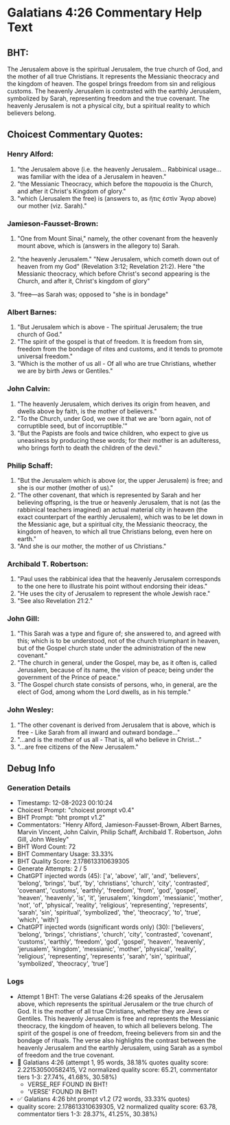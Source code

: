 # Galatians 4:26 Commentary Help Text

## BHT:
The Jerusalem above is the spiritual Jerusalem, the true church of God, and the mother of all true Christians. It represents the Messianic theocracy and the kingdom of heaven. The gospel brings freedom from sin and religious customs. The heavenly Jerusalem is contrasted with the earthly Jerusalem, symbolized by Sarah, representing freedom and the true covenant. The heavenly Jerusalem is not a physical city, but a spiritual reality to which believers belong.

## Choicest Commentary Quotes:
### Henry Alford:
1. "the Jerusalem above (i.e. the heavenly Jerusalem... Rabbinical usage... was familiar with the idea of a Jerusalem in heaven."
2. "the Messianic Theocracy, which before the παρουσία is the Church, and after it Christ's Kingdom of glory."
3. "which (Jerusalem the free) is (answers to, as ἥτις ἐστὶν Ἄγαρ above) our mother (viz. Sarah)."

### Jamieson-Fausset-Brown:
1. "One from Mount Sinai," namely, the other
	covenant from the heavenly mount above, which is (answers in the
	allegory to) Sarah. 
	
2. "the
	heavenly Jerusalem." "New Jerusalem, which cometh down out
	of heaven from my God" (Revelation 3:12;
	Revelation 21:2). Here "the
	Messianic theocracy, which before Christ's second appearing is
	the Church, and after it, Christ's kingdom of glory"
	
3. "free—as Sarah was;
	opposed to "she is in bondage"

### Albert Barnes:
1. "But Jerusalem which is above - The spiritual Jerusalem; the true church of God."
2. "The spirit of the gospel is that of freedom. It is freedom from sin, freedom from the bondage of rites and customs, and it tends to promote universal freedom."
3. "Which is the mother of us all - Of all who are true Christians, whether we are by birth Jews or Gentiles."

### John Calvin:
1. "The heavenly Jerusalem, which derives its origin from heaven, and dwells above by faith, is the mother of believers."
2. "To the Church, under God, we owe it that we are 'born again, not of corruptible seed, but of incorruptible.'"
3. "But the Papists are fools and twice children, who expect to give us uneasiness by producing these words; for their mother is an adulteress, who brings forth to death the children of the devil."

### Philip Schaff:
1. "But the Jerusalem which is above (or, the upper Jerusalem) is free; and she is our mother (mother of us)."
2. "The other covenant, that which is represented by Sarah and her believing offspring, is the true or heavenly Jerusalem, that is not (as the rabbinical teachers imagined) an actual material city in heaven (the exact counterpart of the earthly Jerusalem), which was to be let down in the Messianic age, but a spiritual city, the Messianic theocracy, the kingdom of heaven, to which all true Christians belong, even here on earth."
3. "And she is our mother, the mother of us Christians."

### Archibald T. Robertson:
1. "Paul uses the rabbinical idea that the heavenly Jerusalem corresponds to the one here to illustrate his point without endorsing their ideas."
2. "He uses the city of Jerusalem to represent the whole Jewish race."
3. "See also Revelation 21:2."

### John Gill:
1. "This Sarah was a type and figure of; she answered to, and agreed with this; which is to be understood, not of the church triumphant in heaven, but of the Gospel church state under the administration of the new covenant."
2. "The church in general, under the Gospel, may be, as it often is, called Jerusalem, because of its name, the vision of peace; being under the government of the Prince of peace."
3. "The Gospel church state consists of persons, who, in general, are the elect of God, among whom the Lord dwells, as in his temple."

### John Wesley:
1. "The other covenant is derived from Jerusalem that is above, which is free - Like Sarah from all inward and outward bondage..."
2. "...and is the mother of us all - That is, all who believe in Christ..."
3. "...are free citizens of the New Jerusalem."


## Debug Info
### Generation Details
- Timestamp: 12-08-2023 00:10:24
- Choicest Prompt: "choicest prompt v0.4"
- BHT Prompt: "bht prompt v1.2"
- Commentators: "Henry Alford, Jamieson-Fausset-Brown, Albert Barnes, Marvin Vincent, John Calvin, Philip Schaff, Archibald T. Robertson, John Gill, John Wesley"
- BHT Word Count: 72
- BHT Commentary Usage: 33.33%
- BHT Quality Score: 2.178613310639305
- Generate Attempts: 2 / 5
- ChatGPT injected words (45):
	['a', 'above', 'all', 'and', 'believers', 'belong', 'brings', 'but', 'by', 'christians', 'church', 'city', 'contrasted', 'covenant', 'customs', 'earthly', 'freedom', 'from', 'god', 'gospel', 'heaven', 'heavenly', 'is', 'it', 'jerusalem', 'kingdom', 'messianic', 'mother', 'not', 'of', 'physical', 'reality', 'religious', 'representing', 'represents', 'sarah', 'sin', 'spiritual', 'symbolized', 'the', 'theocracy', 'to', 'true', 'which', 'with']
- ChatGPT injected words (significant words only) (30):
	['believers', 'belong', 'brings', 'christians', 'church', 'city', 'contrasted', 'covenant', 'customs', 'earthly', 'freedom', 'god', 'gospel', 'heaven', 'heavenly', 'jerusalem', 'kingdom', 'messianic', 'mother', 'physical', 'reality', 'religious', 'representing', 'represents', 'sarah', 'sin', 'spiritual', 'symbolized', 'theocracy', 'true']

### Logs
- Attempt 1 BHT: The verse Galatians 4:26 speaks of the Jerusalem above, which represents the spiritual Jerusalem or the true church of God. It is the mother of all true Christians, whether they are Jews or Gentiles. This heavenly Jerusalem is free and represents the Messianic theocracy, the kingdom of heaven, to which all believers belong. The spirit of the gospel is one of freedom, freeing believers from sin and the bondage of rituals. The verse also highlights the contrast between the heavenly Jerusalem and the earthly Jerusalem, using Sarah as a symbol of freedom and the true covenant.
- 🔄 Galatians 4:26 (attempt 1, 95 words, 38.18% quotes quality score: 2.221530500582415, V2 normalized quality score: 65.21, commentator tiers 1-3: 27.74%, 41.68%, 30.58%) 
	- VERSE_REF FOUND IN BHT! 
	- 'VERSE' FOUND IN BHT!
- ✅ Galatians 4:26 bht prompt v1.2 (72 words, 33.33% quotes)
- quality score: 2.178613310639305, V2 normalized quality score: 63.78, commentator tiers 1-3: 28.37%, 41.25%, 30.38%)